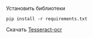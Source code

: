 Установить библиотеки 

`pip install -r requirements.txt`

Скачать [Tesseract-ocr](https://digi.bib.uni-mannheim.de/tesseract/tesseract-ocr-w64-setup-v5.0.0-alpha.20210811.exe)